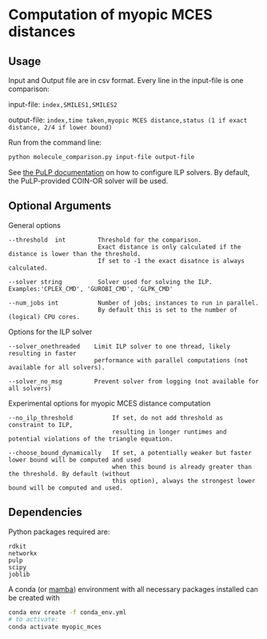 # Computation of myopic MCES distances

## Usage

Input and Output file are in csv format. Every line in the input-file is one comparison:

input-file: `index,SMILES1,SMILES2`

output-file: `index,time taken,myopic MCES distance,status (1 if exact distance, 2/4 if lower bound)`

Run from the command line:
```bash
python molecule_comparison.py input-file output-file
```

See [the PuLP documentation](https://coin-or.github.io/pulp/guides/how_to_configure_solvers.html) on how to configure ILP solvers. By default, the PuLP-provided COIN-OR solver will be used.

## Optional Arguments

General options
```
--threshold  int         Threshold for the comparison.
                         Exact distance is only calculated if the distance is lower than the threshold.
                         If set to -1 the exact disatnce is always calculated.

--solver string          Solver used for solving the ILP. Examples:'CPLEX_CMD', 'GUROBI_CMD', 'GLPK_CMD'

--num_jobs int           Number of jobs; instances to run in parallel.
                         By default this is set to the number of (logical) CPU cores.
```

Options for the ILP solver
```
--solver_onethreaded    Limit ILP solver to one thread, likely resulting in faster
                        performance with parallel computations (not available for all solvers).

--solver_no_msg         Prevent solver from logging (not available for all solvers)

```

Experimental options for myopic MCES distance computation
```
--no_ilp_threshold           If set, do not add threshold as constraint to ILP,
                             resulting in longer runtimes and potential violations of the triangle equation.

--choose_bound_dynamically   If set, a potentially weaker but faster lower bound will be computed and used
                             when this bound is already greater than the threshold. By default (without
                             this option), always the strongest lower bound will be computed and used.
```


## Dependencies

Python packages required are:
```
rdkit
networkx
pulp
scipy
joblib
```

A conda (or [mamba](https://github.com/mamba-org/mamba)) environment with all necessary packages installed can be created with
```bash
conda env create -f conda_env.yml
# to activate:
conda activate myopic_mces
```
